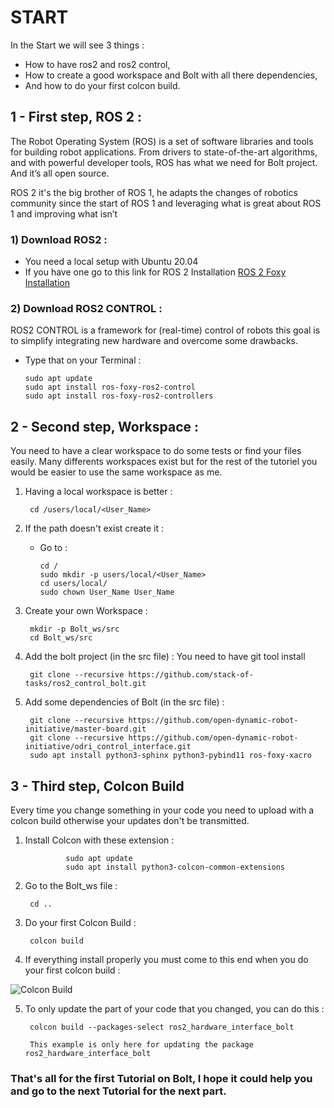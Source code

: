 # START
In the Start we will see 3 things : 
-   How to have ros2 and ros2 control, 
-   How to create a good workspace and Bolt with all there dependencies,
-   And how to do your first colcon build.


## 1 - First step, ROS 2 :

The Robot Operating System (ROS) is a set of software libraries and tools for building robot applications. From drivers to state-of-the-art algorithms, and with powerful developer tools, ROS has what we need for Bolt project. And it’s all open source.

ROS 2 it's the big brother of ROS 1, he adapts the changes of robotics community since the start of ROS 1 and leveraging what is great about ROS 1 and improving what isn’t 


### 1) Download ROS2 :

- You need a local setup with Ubuntu 20.04 
- If you have one go to this link for ROS 2 Installation 
[ROS 2 Foxy Installation](https://docs.ros.org/en/foxy/Installation/Ubuntu-Development-Setup.html)
        
### 2) Download ROS2 CONTROL :

ROS2 CONTROL is a framework for (real-time) control of robots this goal is to simplify integrating new hardware and overcome some drawbacks.

- Type that on your Terminal :

      sudo apt update
      sudo apt install ros-foxy-ros2-control
      sudo apt install ros-foxy-ros2-controllers


## 2 - Second step, Workspace :

You need to have a clear workspace to do some tests or find your files easily. Many differents workspaces exist but for the rest of the tutoriel you would be easier to use the same workspace as me. 

1) Having a local workspace is better :
      
        cd /users/local/<User_Name>

2) If the path doesn't exist create it :
    - Go to : 
  
          cd /
          sudo mkdir -p users/local/<User_Name>
          cd users/local/
          sudo chown User_Name User_Name
  
3) Create your own Workspace :

        mkdir -p Bolt_ws/src
        cd Bolt_ws/src

4) Add the bolt project (in the src file) :
You need to have git tool install 

        git clone --recursive https://github.com/stack-of-tasks/ros2_control_bolt.git

5) Add some dependencies of Bolt (in the src file) :

        git clone --recursive https://github.com/open-dynamic-robot-initiative/master-board.git
        git clone --recursive https://github.com/open-dynamic-robot-initiative/odri_control_interface.git
        sudo apt install python3-sphinx python3-pybind11 ros-foxy-xacro
        
        

## 3 - Third step, Colcon Build  

Every time you change something in your code you need to upload with a colcon build otherwise your updates don't be transmitted.

1) Install Colcon with these extension :

                sudo apt update
                sudo apt install python3-colcon-common-extensions
        
2) Go to the Bolt_ws file :

        cd ..

3) Do your first Colcon Build :

        colcon build

4) If everything install properly you must come to this end when you do your first colcon build :

![Colcon Build](https://github.com/Benjamin-Amsellem/ros2_control_bolt/blob/master/ros2_control_bolt_tuto/pictures/Start_Bolt_1-R.png?raw=true "Colcon Build")

5) To only update the part of your code that you changed, you can do this :

        colcon build --packages-select ros2_hardware_interface_bolt

        This example is only here for updating the package ros2_hardware_interface_bolt




### That's all for the first Tutorial on Bolt, I hope it could help you and go to the next Tutorial for the next part. 
